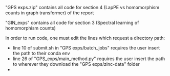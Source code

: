 "GPS exps.zip" contains all code for section 4 (LapPE vs homomorphism counts in graph transformer) of the report

"GIN_exps" contains all code for section 3 (Spectral learning of homomorphism counts)

In order to run code, one must edit the lines which request a directory path:

  - line 10 of submit.sh in "GPS exps/batch_jobs" requires the user insert the path to their conda env
  - line 26 of "GPS_exps/main_method.py" requires the user insert the path to wherever they download the "GPS exps/zinc-data" folder
  - 
